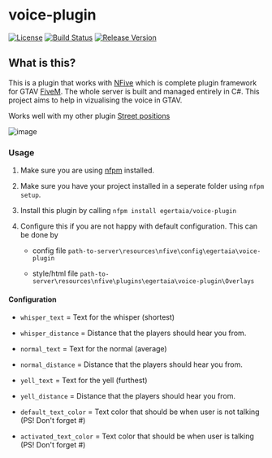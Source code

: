 # voice-plugin
[![License](https://img.shields.io/github/license/egertaia/voice-plugin.svg)](LICENSE)
[![Build Status](https://img.shields.io/appveyor/ci/egertaia/voice-plugin.svg)](https://ci.appveyor.com/project/egertaia/voice-plugin)
[![Release Version](https://img.shields.io/github/release/egertaia/voice-plugin/all.svg)](https://github.com/egertaia/voice-plugin/releases)

## What is this?
This is a plugin that works with [NFive](https://github.com/NFive/NFive) which is complete plugin framework for GTAV [FiveM](https://fivem.net/).
The whole server is built and managed entirely in C#.
This project aims to help in vizualising the voice in GTAV.

Works well with my other plugin [Street positions](https://github.com/egertaia/street-position)

![image](https://user-images.githubusercontent.com/9960794/50451277-bbccea80-093b-11e9-831c-bfaf937dace6.png)

### Usage
1. Make sure you are using [nfpm](https://github.com/NFive/nfpm) installed.

2. Make sure you have your project installed in a seperate folder using `nfpm setup`.

3. Install this plugin by calling `nfpm install egertaia/voice-plugin`

4. Configure this if you are not happy with default configuration. This can be done by
   * config file `path-to-server\resources\nfive\config\egertaia\voice-plugin`
   
   * style/html file `path-to-server\resources\nfive\plugins\egertaia\voice-plugin\Overlays`
   
#### Configuration
* `whisper_text` = Text for the whisper (shortest)

* `whisper_distance` = Distance that the players should hear you from.

* `normal_text` = Text for the normal (average)

* `normal_distance` = Distance that the players should hear you from.

* `yell_text` = Text for the yell (furthest)

* `yell_distance` = Distance that the players should hear you from.

* `default_text_color` = Text color that should be when user is not talking (PS! Don't forget #)

* `activated_text_color` = Text color that should be when user is talking (PS! Don't forget #)

